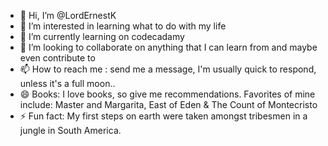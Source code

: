 - 👋 Hi, I’m @LordErnestK
- 👀 I’m interested in learning what to do with my life
- 🌱 I’m currently learning on codecadamy
- 💞️ I’m looking to collaborate on anything that I can learn from and maybe even contribute to
- 📫 How to reach me : send me a message, I'm usually quick to respond, unless it's a full moon..
- 😄 Books: I love books, so give me recommendations. Favorites of mine include: Master and Margarita, East of Eden & The Count of Montecristo
- ⚡ Fun fact: My first steps on earth were taken amongst tribesmen in a jungle in South America.

<!---
LordErnestK/LordErnestK is a ✨ special ✨ repository because its `README.md` (this file) appears on your GitHub profile.
You can click the Preview link to take a look at your changes.
--->
